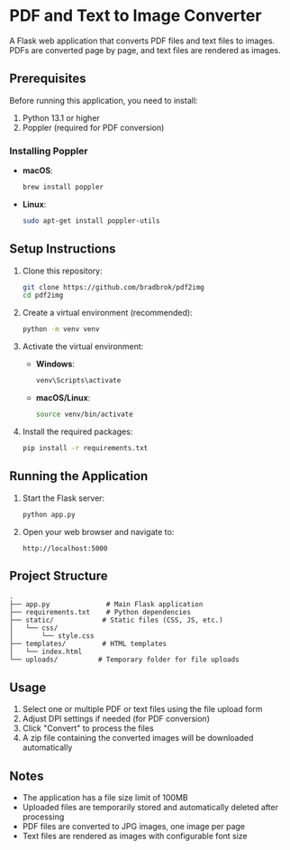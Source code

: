 # PDF and Text to Image Converter

A Flask web application that converts PDF files and text files to images. PDFs are converted page by page, and text files are rendered as images.

## Prerequisites

Before running this application, you need to install:

1. Python 13.1 or higher
2. Poppler (required for PDF conversion)

### Installing Poppler

- **macOS**:
  ```bash
  brew install poppler
  ```

- **Linux**:
  ```bash
  sudo apt-get install poppler-utils
  ```

## Setup Instructions

1. Clone this repository:
   ```bash
   git clone https://github.com/bradbrok/pdf2img
   cd pdf2img
   ```

2. Create a virtual environment (recommended):
   ```bash
   python -m venv venv
   ```

3. Activate the virtual environment:
   - **Windows**:
     ```bash
     venv\Scripts\activate
     ```
   - **macOS/Linux**:
     ```bash
     source venv/bin/activate
     ```

4. Install the required packages:
   ```bash
   pip install -r requirements.txt
   ```

## Running the Application

1. Start the Flask server:
   ```bash
   python app.py
   ```

2. Open your web browser and navigate to:
   ```
   http://localhost:5000
   ```

## Project Structure

```
.
├── app.py              # Main Flask application
├── requirements.txt    # Python dependencies
├── static/            # Static files (CSS, JS, etc.)
│   └── css/
│       └── style.css
├── templates/         # HTML templates
│   └── index.html
└── uploads/          # Temporary folder for file uploads
```

## Usage

1. Select one or multiple PDF or text files using the file upload form
2. Adjust DPI settings if needed (for PDF conversion)
3. Click "Convert" to process the files
4. A zip file containing the converted images will be downloaded automatically

## Notes

- The application has a file size limit of 100MB
- Uploaded files are temporarily stored and automatically deleted after processing
- PDF files are converted to JPG images, one image per page
- Text files are rendered as images with configurable font size
